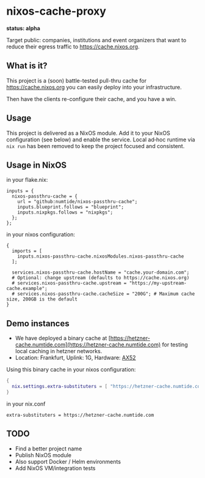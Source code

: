 # nixos-cache-proxy

**status: alpha**

Target public: companies, institutions and event organizers that want to
               reduce their egress traffic to https://cache.nixos.org.

## What is it?

This project is a (soon) battle-tested pull-thru cache for
https://cache.nixos.org you can easily deploy into your infrastructure.

Then have the clients re-configure their cache, and you have a win.

## Usage

This project is delivered as a NixOS module. Add it to your NixOS
configuration (see below) and enable the service. Local ad‑hoc runtime
via `nix run` has been removed to keep the project focused and consistent.

## Usage in NixOS

in your flake.nix:

```
inputs = {
  nixos-passthru-cache = {
    url = "github:numtide/nixos-passthru-cache";
    inputs.blueprint.follows = "blueprint";
    inputs.nixpkgs.follows = "nixpkgs";
  };
};
```

in your nixos configuration:

```
{
  imports = [
    inputs.nixos-passthru-cache.nixosModules.nixos-passthru-cache
  ];

  services.nixos-passthru-cache.hostName = "cache.your-domain.com";
  # Optional: change upstream (defaults to https://cache.nixos.org)
  # services.nixos-passthru-cache.upstream = "https://my-upstream-cache.example";
  # services.nixos-passthru-cache.cacheSize = "200G"; # Maximum cache size, 200GB is the default
}
```

## Demo instances

- We have deployed a binary cache at [https://hetzner-cache.numtide.com](https://hetzner-cache.numtide.com) for testing local caching in hetzner networks.
- Location: Frankfurt, Uplink: 1G, Hardware: [AX52](https://www.hetzner.com/dedicated-rootserver/ax52/)

Using this binary cache in your nixos configuration:

```nix
{
  nix.settings.extra-substituters = [ "https://hetzner-cache.numtide.com" ];
}
```

in your nix.conf

```
extra-substituters = https://hetzner-cache.numtide.com
```


## TODO

* Find a better project name
* Publish NixOS module
* Also support Docker / Helm environments
* Add NixOS VM/integration tests
